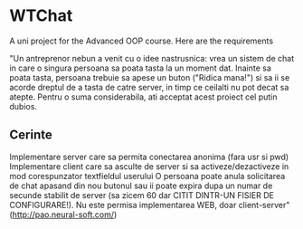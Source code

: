 # WTChat
A uni project for the Advanced OOP course.
Here are the requirements

"Un antreprenor nebun a venit cu o idee nastrusnica: vrea un sistem de chat in care o singura persoana sa poata tasta la un moment dat.     Inainte sa poata tasta, persoana trebuie sa apese un buton ("Ridica mana!") si sa ii se acorde dreptul de a tasta de catre server, in timp ce ceilalti nu pot decat sa atepte. Pentru o suma considerabila, ati acceptat acest proiect cel putin dubios.

## Cerinte
Implementare server care sa permita conectarea anonima (fara usr si pwd)
Implementare client care sa asculte de server si sa activeze/dezactiveze in mod corespunzator textfieldul userului
O persoana poate anula solicitarea de chat apasand din nou butonul sau ii poate expira dupa un numar de secunde stabilit de server (sa zicem 60 dar CITIT DINTR-UN FISIER DE CONFIGURARE!).
Nu este permisa implementarea WEB, doar client-server"
(http://pao.neural-soft.com/)
